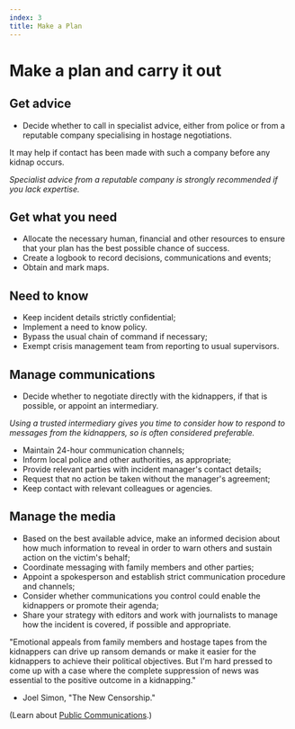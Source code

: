 ```yaml
---
index: 3
title: Make a Plan
---
```

# Make a plan and carry it out

## Get advice

*   Decide whether to call in specialist advice, either from police or from a reputable company specialising in hostage negotiations.  

It may help if contact has been made with such a company before any kidnap occurs.  

_Specialist advice from a reputable company is strongly recommended if you lack expertise._

## Get what you need

*   Allocate the necessary human, financial and other resources to ensure that your plan has the best possible chance of success.
*	Create a logbook to record decisions, communications and events;
*   Obtain and mark maps.

## Need to know

*   Keep incident details strictly confidential;  
*	Implement a need to know policy.
*	Bypass the usual chain of command if necessary; 
*	Exempt crisis management team from reporting to usual supervisors. 

## Manage communications

*   Decide whether to negotiate directly with the kidnappers, if that is possible, or appoint an intermediary.

_Using a trusted intermediary gives you time to consider how to respond to messages from the kidnappers, so is often considered preferable._

*   Maintain 24-hour communication channels;
*   Inform local police and other authorities, as appropriate;
*   Provide relevant parties with incident manager's contact details;  
*	Request that no action be taken without the manager's agreement;
*   Keep contact with relevant colleagues or agencies.

## Manage the media

*   Based on the best available advice, make an informed decision about how much information to reveal in order to warn others and sustain action on the victim's behalf;
*   Coordinate messaging with family members and other parties;
*   Appoint a spokesperson and establish strict communication procedure and channels; 
*   Consider whether communications you control could enable the kidnappers or promote their agenda;
*   Share your strategy with editors and work with journalists to manage how the incident is covered, if possible and appropriate. 

"Emotional appeals from family members and hostage tapes from the kidnappers can drive up ransom demands or make it easier for the kidnappers to achieve their political objectives. But I'm hard pressed to come up with a case where the complete suppression of news was essential to the positive outcome in a kidnapping."  
- Joel Simon, "The New Censorship." 

(Learn about [Public Communications](umbrella://lesson/public-communications).)